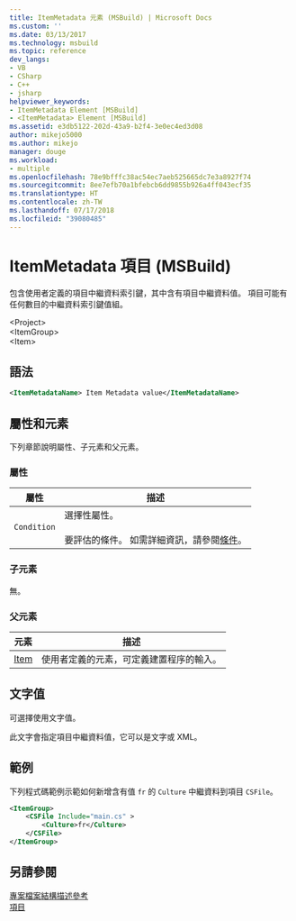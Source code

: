 ```yaml
---
title: ItemMetadata 元素 (MSBuild) | Microsoft Docs
ms.custom: ''
ms.date: 03/13/2017
ms.technology: msbuild
ms.topic: reference
dev_langs:
- VB
- CSharp
- C++
- jsharp
helpviewer_keywords:
- ItemMetadata Element [MSBuild]
- <ItemMetadata> Element [MSBuild]
ms.assetid: e3db5122-202d-43a9-b2f4-3e0ec4ed3d08
author: mikejo5000
ms.author: mikejo
manager: douge
ms.workload:
- multiple
ms.openlocfilehash: 78e9bfffc38ac54ec7aeb525665dc7e3a8927f74
ms.sourcegitcommit: 8ee7efb70a1bfebcb6dd9855b926a4ff043ecf35
ms.translationtype: HT
ms.contentlocale: zh-TW
ms.lasthandoff: 07/17/2018
ms.locfileid: "39080485"
---
```

# <a name="itemmetadata-element-msbuild"></a>ItemMetadata 項目 (MSBuild)
包含使用者定義的項目中繼資料索引鍵，其中含有項目中繼資料值。 項目可能有任何數目的中繼資料索引鍵值組。  

 \<Project>  
 \<ItemGroup>  
 \<Item>  

## <a name="syntax"></a>語法  

```xml  
<ItemMetadataName> Item Metadata value</ItemMetadataName>  
```  

## <a name="attributes-and-elements"></a>屬性和元素  
 下列章節說明屬性、子元素和父元素。  

### <a name="attributes"></a>屬性  

|屬性|描述|  
|---------------|-----------------|  
|`Condition`|選擇性屬性。<br /><br /> 要評估的條件。 如需詳細資訊，請參閱[條件](../msbuild/msbuild-conditions.md)。|  

### <a name="child-elements"></a>子元素  
 無。  

### <a name="parent-elements"></a>父元素  

|元素|描述|  
|-------------|-----------------|  
|[Item](../msbuild/item-element-msbuild.md)|使用者定義的元素，可定義建置程序的輸入。|  

## <a name="text-value"></a>文字值  
 可選擇使用文字值。  

 此文字會指定項目中繼資料值，它可以是文字或 XML。  

## <a name="example"></a>範例  
 下列程式碼範例示範如何新增含有值 `fr` 的 `Culture` 中繼資料到項目 `CSFile`。  

```xml  
<ItemGroup>  
    <CSFile Include="main.cs" >  
        <Culture>fr</Culture>  
    </CSFile>  
</ItemGroup>  
```  

## <a name="see-also"></a>另請參閱  
 [專案檔案結構描述參考](../msbuild/msbuild-project-file-schema-reference.md)   
 [項目](../msbuild/msbuild-items.md)
